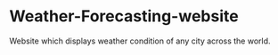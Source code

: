 # Weather-Forecasting-website
Website which displays weather condition of any city across the world.
